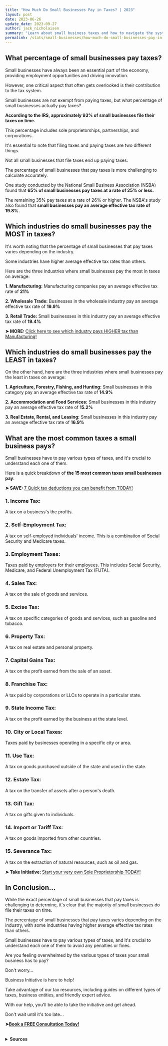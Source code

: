 ```yaml
---
title: "How Much Do Small Businesses Pay in Taxes? | 2023"
layout: post
date: 2023-06-26
update_date: 2023-09-27
author: jack_nicholaisen
summary: "Learn about small business taxes and how to navigate the system with BusinessInitiative.com. Avoid penalties and fines."
permalink: /stats/small-businesses/how-much-do-small-businesses-pay-in-taxes/
---
```


## What percentage of small businesses pay taxes?

Small businesses have always been an essential part of the economy, providing employment opportunities and driving innovation. 

However, one critical aspect that often gets overlooked is their contribution to the tax system. 

Small businesses are not exempt from paying taxes, but what percentage of small businesses actually pay taxes?

**According to the IRS, approximately 93% of small businesses file their taxes on time.** 

This percentage includes sole proprietorships, partnerships, and corporations. 

It's essential to note that filing taxes and paying taxes are two different things.

Not all small businesses that file taxes end up paying taxes. 

The percentage of small businesses that pay taxes is more challenging to calculate accurately.

One study conducted by the National Small Business Association (NSBA) found that **65% of small businesses pay taxes at a rate of 25% or less.** 

The remaining 35% pay taxes at a rate of 26% or higher. The NSBA's study also found that **small businesses pay an average effective tax rate of 19.8%.**

## Which industries do small businesses pay the MOST in taxes?

It's worth noting that the percentage of small businesses that pay taxes varies depending on the industry. 

Some industries have higher average effective tax rates than others. 

Here are the three industries where small businesses pay the most in taxes on average:

**1.  Manufacturing:** Manufacturing companies pay an average effective tax rate of **21%**

**2.  Wholesale Trade:** Businesses in the wholesale industry pay an average effective tax rate of **19.9%**

**3.  Retail Trade:** Small businessses in this industry pay an average effective tax rate of **19.4%**

<p><b>➤ MORE: </b> <a href="https://www.businessinitiative.org/stats/small-businesses/average-tax-rate/">Click here to see which industry pays HIGHER tax than Manufacturing!</a></p>

## Which industries do small businesses pay the LEAST in taxes?

On the other hand, here are the three industries where small businesses pay the least in taxes on average:

**1.  Agriculture, Forestry, Fishing, and Hunting:** Small businesses in this category pay an average effective tax rate of **14.9%**

**2.  Accommodation and Food Services:** Small businesses in this industry pay an average effective tax rate of **15.2%**

**3.  Real Estate, Rental, and Leasing:** Small businesses in this industry pay an average effective tax rate of **16.9%**

## What are the most common taxes a small business pays?

Small businesses have to pay various types of taxes, and it's crucial to understand each one of them. 

Here is a quick breakdown of **the 15 most common taxes small businesses pay**:

<p><b>➤ SAVE: </b> <a href="https://www.businessinitiative.org/stats/small-businesses/tax-deductions/">7 Quick tax deductions you can benefit from TODAY!</a></p>

### 1.  Income Tax:

A tax on a business's the profits.

### 2.  Self-Employment Tax: 

A tax on self-employed individuals' income. This is a combination of Social Security and Medicare taxes.

### 3.  Employment Taxes: 

Taxes paid by employers for their employees. This includes Social Security, Medicare, and Federal Unemployment Tax (FUTA).

### 4.  Sales Tax: 

A tax on the sale of goods and services.

### 5.  Excise Tax: 

A tax on specific categories of goods and services, such as gasoline and tobacco.

### 6.  Property Tax: 

A tax on real estate and personal property.

### 7.  Capital Gains Tax: 

A tax on the profit earned from the sale of an asset.

### 8.  Franchise Tax: 

A tax paid by corporations or LLCs to operate in a particular state.

### 9.  State Income Tax: 

A tax on the profit earned by the business at the state level.

### 10. City or Local Taxes: 

Taxes paid by businesses operating in a specific city or area.

### 11. Use Tax: 

A tax on goods purchased outside of the state and used in the state.

### 12. Estate Tax: 

A tax on the transfer of assets after a person's death.

### 13. Gift Tax: 

A tax on gifts given to individuals.

### 14. Import or Tariff Tax: 

A tax on goods imported from other countries.

### 15. Severance Tax: 

A tax on the extraction of natural resources, such as oil and gas.

<p><b>➤ Take Initiative: </b> <a href="https://www.businessinitiative.org/sole-proprietorship/examples/" target="_blank"> Start your very own Sole Proprietorship TODAY!</a></p>

## In Conclusion... 

While the exact percentage of small businesses that pay taxes is challenging to determine, it's clear that the majority of small businesses do file their taxes on time. 

The percentage of small businesses that pay taxes varies depending on the industry, with some industries having higher average effective tax rates than others. 

Small businesses have to pay various types of taxes, and it's crucial to understand each one of them to avoid any penalties or fines.

Are you feeling overwhelmed by the various types of taxes your small business has to pay? 

Don't worry...

Business Initiative is here to help! 

Take advantage of our tax resources, including guides on different types of taxes, business entities, and friendly expert advice. 

With our help, you'll be able to take the initiative and get ahead.  

Don't wait until it's too late...

<p>
<b>➤<a href="https://calendly.com/businessinitiative/30-minute-consultation-call" target="_blank">Book a FREE  Consultation Today!</a></b>
</p>

<br>
<details>
<summary><b>Sources</b></summary>
<br>
<ul>
    <li><a href="https://www.irs.gov/statistics/irs-taxpayer-compliance-and-burden-research">IRS</a></li>
    <li><a href="https://www.nsba.biz/surveys">National Small Business Association: 2023 Economic Report and 2018 Mid-Year Economic Report</a></li>
    <li><a href="https://www.sba.gov/federal-tax-responsibilities">Small Business Administration</a></li>
</ul>
</details>

